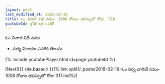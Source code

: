 ```yaml
---
layout: post
last_modified_at: 2021-03-30
title: ఓం విచార విధే నమః- 1008 రోజుల తపస్సులో రోజు  318
youtubeId: qTWhxe-uzKM
---
```

 
 
 ఓం విచార విధే నమః  
 
 -  సత్య విచారణ ఎవరికి తెలుసు 
 
  
 
  
 
 
 
 
 
 


{% include youtubePlayer.html id=page.youtubeId %}
 
[Next]({{ site.baseurl }}{% link  split1/_posts/2018-02-19-ఓం సర్వ చారిణే నమః- 1008 రోజుల తపస్సులో రోజు  317.md%})
 
